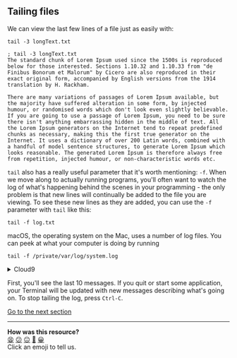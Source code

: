 ## Tailing files
We can view the last few lines of a file just as easily with:

`tail -3 longText.txt`

```shell
; tail -3 longText.txt
The standard chunk of Lorem Ipsum used since the 1500s is reproduced below for those interested. Sections 1.10.32 and 1.10.33 from "de Finibus Bonorum et Malorum" by Cicero are also reproduced in their exact original form, accompanied by English versions from the 1914 translation by H. Rackham.

There are many variations of passages of Lorem Ipsum available, but the majority have suffered alteration in some form, by injected humour, or randomised words which don't look even slightly believable. If you are going to use a passage of Lorem Ipsum, you need to be sure there isn't anything embarrassing hidden in the middle of text. All the Lorem Ipsum generators on the Internet tend to repeat predefined chunks as necessary, making this the first true generator on the Internet. It uses a dictionary of over 200 Latin words, combined with a handful of model sentence structures, to generate Lorem Ipsum which looks reasonable. The generated Lorem Ipsum is therefore always free from repetition, injected humour, or non-characteristic words etc.    
```

`tail` also has a really useful parameter that it's worth mentioning: `-f`. When we move along to actually running programs, you'll often want to watch the log of what's happening behind the scenes in your programming - the only problem is that new lines will continually be added to the file you are viewing. To see these new lines as they are added, you can use the `-f` parameter with `tail` like this:

`tail -f log.txt`

macOS, the operating system on the Mac, uses a number of log files. You can peek at what your computer is doing by running

`tail -f /private/var/log/system.log`

<details>
  <summary>Cloud9</summary>
  
You won't be able to access this system log on your Cloud9 environment.
</details>

First, you'll see the last 10 messages. If you quit or start some application, your Terminal will be updated with new messages describing what's going on. To stop tailing the log, press `Ctrl-C`.

[Go to the next section](./14_getting_help.md)


<!-- BEGIN GENERATED SECTION DO NOT EDIT -->

---

**How was this resource?**  
[😫](https://airtable.com/shrUJ3t7KLMqVRFKR?prefill_Repository=makersacademy/course&prefill_File=foundations/command_line/13_tailing_files.md&prefill_Sentiment=😫) [😕](https://airtable.com/shrUJ3t7KLMqVRFKR?prefill_Repository=makersacademy/course&prefill_File=foundations/command_line/13_tailing_files.md&prefill_Sentiment=😕) [😐](https://airtable.com/shrUJ3t7KLMqVRFKR?prefill_Repository=makersacademy/course&prefill_File=foundations/command_line/13_tailing_files.md&prefill_Sentiment=😐) [🙂](https://airtable.com/shrUJ3t7KLMqVRFKR?prefill_Repository=makersacademy/course&prefill_File=foundations/command_line/13_tailing_files.md&prefill_Sentiment=🙂) [😀](https://airtable.com/shrUJ3t7KLMqVRFKR?prefill_Repository=makersacademy/course&prefill_File=foundations/command_line/13_tailing_files.md&prefill_Sentiment=😀)  
Click an emoji to tell us.

<!-- END GENERATED SECTION DO NOT EDIT -->
